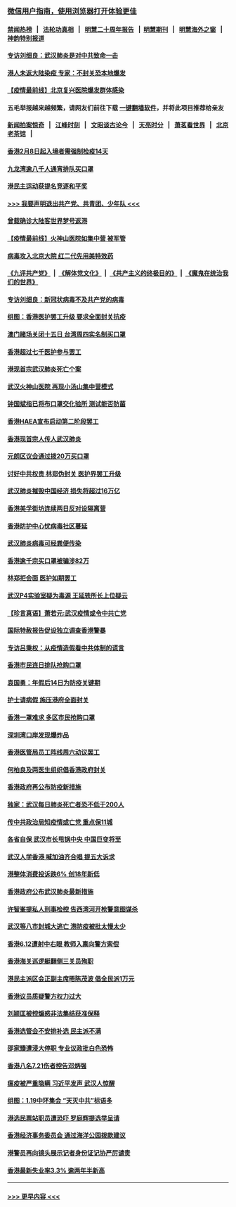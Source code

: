 ### [微信用户指南，使用浏览器打开体验更佳](https://github.com/gfw-breaker/banned-news1/blob/master/indexes/wechat-guide.md?t=0)
#### [禁闻热榜](热点新闻.md?t=0)  &nbsp;&nbsp;|&nbsp;&nbsp; [法轮功真相](https://github.com/gfw-breaker/truth/blob/master/README.md?t=0) &nbsp;&nbsp;|&nbsp;&nbsp; [明慧二十周年报告](https://github.com/gfw-breaker/mh-reports/blob/master/README.md?t=0) &nbsp;&nbsp;|&nbsp;&nbsp;[明慧期刊](https://github.com/gfw-breaker/mh-qikan) &nbsp;&nbsp;|&nbsp;&nbsp; [明慧海外之窗](https://github.com/gfw-breaker/mh-news/blob/master/README.md?t=0) &nbsp;&nbsp;|&nbsp;&nbsp; [神韵特别报道](https://github.com/gfw-breaker/mh-news/blob/master/shenyun.md?t=0)
#### [专访刘细良：武汉肺炎是对中共致命一击](../pages/nsc415/n11849934.md?t=02070811) 
#### [港人未返大陆染疫 专家：不封关恐本地爆发](../pages/nsc415/n11848021.md?t=02070811) 
#### [【疫情最前线】北京复兴医院爆发群体感染](../pages/nsc415/n11847626.md?t=02070811) 
#### 五毛举报越来越频繁，请网友们前往下载 [一键翻墙软件](https://github.com/gfw-breaker/ssr-accounts)，并将此项目推荐给亲友
#### [新闻拍案惊奇](https://github.com/gfw-breaker/banned-news1/blob/master/pages/link4.md) &nbsp;&nbsp;|&nbsp;&nbsp; [江峰时刻](https://github.com/gfw-breaker/banned-news1/blob/master/pages/link4.md) &nbsp;&nbsp;|&nbsp;&nbsp; [文昭谈古论今](https://github.com/gfw-breaker/banned-news1/blob/master/pages/link4.md) &nbsp;&nbsp;|&nbsp;&nbsp; [天亮时分](https://github.com/gfw-breaker/banned-news1/blob/master/pages/link4.md) &nbsp;&nbsp;|&nbsp;&nbsp; [萧茗看世界](https://github.com/gfw-breaker/banned-news1/blob/master/pages/link4.md) &nbsp;&nbsp;|&nbsp;&nbsp; [北京老茶馆](https://github.com/gfw-breaker/banned-news1/blob/master/pages/link4.md) &nbsp;&nbsp;|&nbsp;&nbsp; 
#### [香港2月8日起入境者需强制检疫14天](../pages/nsc415/n11847658.md?t=02070811) 
#### [九龙湾逾八千人通宵排队买口罩](../pages/nsc415/n11847647.md?t=02070811) 
#### [港民主运动获提名竞逐和平奖](../pages/nsc415/n11847633.md?t=02070811) 
#### [>>> 我要声明退出共产党、共青团、少年队 <<<](https://github.com/begood0513/goodnews/blob/master/quit/letter.md) 
#### [曾载确诊大陆客世界梦号返港](../pages/nsc415/n11847608.md?t=02070811) 
#### [【疫情最前线】火神山医院如集中营 被军管](../pages/nsc415/n11847524.md?t=02070811) 
#### [病毒攻入北京大院 红二代先用美特效药](../pages/nsc415/n11847427.md?t=02070811) 
#### [《九评共产党》](https://github.com/begood0513/9ping.md/blob/master/README.md) &nbsp;|&nbsp; [《解体党文化》](../../../../jtdwh.md/blob/master/README.md)  &nbsp;|&nbsp; [《共产主义的终极目的》](../../../../gczydzjmd.md/blob/master/README.md) &nbsp;|&nbsp; [《魔鬼在统治我们的世界》](../../../../mgztzwmdsj.md/blob/master/README.md) 
#### [专访刘细良：新冠状病毒不及共产党的病毒](../pages/nsc415/n11847164.md?t=02070811) 
#### [组图：香港医护罢工升级 要求全面封关抗疫](../pages/nsc415/n11844107.md?t=02070811) 
#### [澳门赌场关闭十五日 台湾周四实名制买口罩](../pages/nsc415/n11845083.md?t=02070811) 
#### [香港超过七千医护参与罢工](../pages/nsc415/n11845051.md?t=02070811) 
#### [港现首宗武汉肺炎死亡个案](../pages/nsc415/n11844998.md?t=02070811) 
#### [武汉火神山医院 再现小汤山集中营模式](../pages/nsc415/n11844763.md?t=02070811) 
#### [钟国斌指已将布口罩交化验所 测试能否防菌](../pages/nsc415/n11842783.md?t=02070811) 
#### [香港HAEA宣布启动第二阶段罢工](../pages/nsc415/n11842723.md?t=02070811) 
#### [香港现首宗人传人武汉肺炎](../pages/nsc415/n11842766.md?t=02070811) 
#### [元朗区议会通过拨20万买口罩](../pages/nsc415/n11842754.md?t=02070811) 
#### [讨好中共权贵 林郑伪封关 医护界罢工升级](../pages/nsc415/n11842359.md?t=02070811) 
#### [武汉肺炎摧毁中国经济 损失将超过16万亿](../pages/nsc415/n11839723.md?t=02070811) 
#### [香港美孚街坊连续两日反对设隔离营](../pages/nsc415/n11839962.md?t=02070811) 
#### [香港防护中心忧病毒社区蔓延](../pages/nsc415/n11839933.md?t=02070811) 
#### [武汉肺炎病毒可经粪便传染](../pages/nsc415/n11839939.md?t=02070811) 
#### [香港逾千宗买口罩被骗涉82万](../pages/nsc415/n11839914.md?t=02070811) 
#### [林郑拒会面 医护如期罢工](../pages/nsc415/n11839892.md?t=02070811) 
#### [武汉P4实验室疑为毒源 王延轶所长上位疑云](../pages/nsc415/n11835543.md?t=02070811) 
#### [【珍言真语】萧若元:武汉疫情或令中共亡党](../pages/nsc415/n11829394.md?t=02070811) 
#### [国际特赦报告促设独立调查香港警暴](../pages/nsc415/n11833845.md?t=02070811) 
#### [专访吕秉权：从疫情造假看中共体制的谎言](../pages/nsc415/n11833813.md?t=02070811) 
#### [香港市民连日排队抢购口罩](../pages/nsc415/n11833794.md?t=02070811) 
#### [袁国勇：年假后14日为防疫关键期](../pages/nsc415/n11831088.md?t=02070811) 
#### [护士请病假 施压港府全面封关](../pages/nsc415/n11831030.md?t=02070811) 
#### [香港一罩难求 多区市民抢购口罩](../pages/nsc415/n11831002.md?t=02070811) 
#### [深圳湾口岸发现爆炸品](../pages/nsc415/n11828802.md?t=02070811) 
#### [香港医管局员工阵线周六动议罢工](../pages/nsc415/n11828762.md?t=02070811) 
#### [何柏良及两医生组织倡香港政府封关](../pages/nsc415/n11828749.md?t=02070811) 
#### [香港政府再公布防疫新措施](../pages/nsc415/n11828716.md?t=02070811) 
#### [独家：武汉每日肺炎死亡者恐不低于200人](../pages/nsc415/n11828240.md?t=02070811) 
#### [传中共政治局知疫情或亡党 重点保11城](../pages/nsc415/n11828145.md?t=02070811) 
#### [各省自保 武汉市长甩锅中央 中国巨变将至](../pages/nsc415/n11828021.md?t=02070811) 
#### [武汉人学香港 喊加油齐合唱 提五大诉求](../pages/nsc415/n11827046.md?t=02070811) 
#### [港整体消费投诉跌6% 创18年新低](../pages/nsc415/n11817280.md?t=02070811) 
#### [香港政府公布武汉肺炎最新措施](../pages/nsc415/n11817152.md?t=02070811) 
#### [许智峯提私人刑事检控 告西湾河开枪警意图谋杀](../pages/nsc415/n11817132.md?t=02070811) 
#### [武汉等八市封城大逃亡 港防疫被批太慢太少](../pages/nsc415/n11817058.md?t=02070811) 
#### [香港6.12遭射中右眼 教师入禀向警方索偿](../pages/nsc415/n11814678.md?t=02070811) 
#### [香港海关巡逻艇翻侧三关员殉职](../pages/nsc415/n11814604.md?t=02070811) 
#### [港民主派区会正副主席晤陈茂波 倡全民派1万元](../pages/nsc415/n11814582.md?t=02070811) 
#### [香港议员质疑警方权力过大](../pages/nsc415/n11814560.md?t=02070811) 
#### [刘颕匡被控煽惑非法集结获准保释](../pages/nsc415/n11811727.md?t=02070811) 
#### [香港选管会不安排补选 民主派不满](../pages/nsc415/n11811691.md?t=02070811) 
#### [邵家臻遭浸大停职 专业议政批白色恐怖](../pages/nsc415/n11811670.md?t=02070811) 
#### [香港八名7.21伤者控告邓炳强](../pages/nsc415/n11811623.md?t=02070811) 
#### [瘟疫被严重隐瞒 习近平发声 武汉人惊醒](../pages/nsc415/n11811186.md?t=02070811) 
#### [组图：1.19中环集会 “天灭中共”标语多](../pages/nsc415/n11809514.md?t=02070811) 
#### [港选民票站职员遭恐吓 罗庭辉提选举呈请](../pages/nsc415/n11808914.md?t=02070811) 
#### [香港经济事务委员会 通过海洋公园拨款建议](../pages/nsc415/n11808906.md?t=02070811) 
#### [港警员再向镜头展示记者身份证记协严厉谴责](../pages/nsc415/n11808888.md?t=02070811) 
#### [香港最新失业率3.3% 逾两年半新高](../pages/nsc415/n11808887.md?t=02070811) 

----
#### [ >>> 更早内容 <<< ](../indexes/nsc415-earlier.md)
